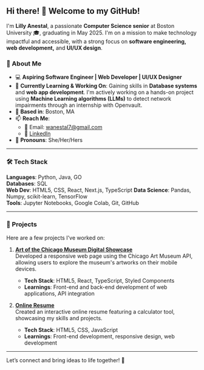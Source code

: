 ## Hi there! 👋 Welcome to my GitHub!

I'm **Lilly Anestal**, a passionate **Computer Science senior** at Boston University 🎓, graduating in May 2025. I'm on a mission to make technology impactful and accessible, with a strong focus on **software engineering, web development,** and **UI/UX design**.

### 🌟 About Me
- 💻 **Aspiring Software Engineer | Web Developer | UI/UX Designer**
- 🌱 **Currently Learning & Working On**: Gaining skills in **Database systems** and **web app development**. I'm actively working on a hands-on project using **Machine Learning algorithms (LLMs)** to detect network impairments through an internship with Openvault.
- 📍 **Based in**: Boston, MA
- 📫 **Reach Me**:  
    - 📧 Email: [wanestal7@gmail.com](mailto:wanestal7@gmail.com)
    - 💼 [LinkedIn](https://www.linkedin.com/in/lilly-anestal-0684a6337/?trk=opento_sprofile_topcard)
- 🌈 **Pronouns**: She/Her/Hers

---

### 🛠️ Tech Stack
**Languages**: Python, Java, GO  
**Databases**: SQL  
**Web Dev**: HTML5, CSS, React, Next.js, TypeScript 
**Data Science**: Pandas, Numpy, scikit-learn, TensorFlow  
**Tools**: Jupyter Notebooks, Google Colab, Git, GitHub  

---

### 🚀 Projects
Here are a few projects I've worked on:

1. **[Art of the Chicago Museum Digital Showcase](https://github.com/lillyane-937/mp-2)**  
   Developed a responsive web page using the Chicago Art Museum API, allowing users to explore the museum's artworks on their mobile devices.  
   - **Tech Stack**: HTML5, React, TypeScript, Styled Components  
   - **Learnings**: Front-end and back-end development of web applications, API integration  

2. **[Online Resume](https://github.com/lillyane-937/mp-1)**  
   Created an interactive online resume featuring a calculator tool, showcasing my skills and projects.  
   - **Tech Stack**: HTML5, CSS, JavaScript  
   - **Learnings**: Front-end development, responsive design, web development  

---

Let’s connect and bring ideas to life together! 🌟
